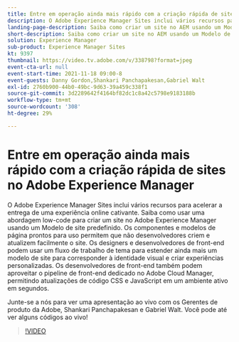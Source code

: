 ```yaml
---
title: Entre em operação ainda mais rápido com a criação rápida de sites no Adobe Experience Manager
description: O Adobe Experience Manager Sites inclui vários recursos para acelerar a entrega de uma experiência online cativante. Saiba como usar uma abordagem low-code para criar um site no Adobe Experience Manager usando um Modelo de site predefinido. Os componentes e modelos de página prontos para uso permitem que não desenvolvedores criem e atualizem facilmente o site. Os designers e desenvolvedores de front-end podem usar um fluxo de trabalho de tema para estender ainda mais um modelo de site para corresponder à identidade visual e criar experiências personalizadas. Os desenvolvedores de front-end também podem aproveitar o pipeline de front-end dedicado no Adobe Cloud Manager, permitindo atualizações de código CSS e JavaScript em um ambiente ativo em segundos.
landing-page-description: Saiba como criar um site no AEM usando um Modelo de site predefinido, permitindo que não desenvolvedores criem e atualizem facilmente o site.
short-description: Saiba como criar um site no AEM usando um Modelo de site predefinido, permitindo que não desenvolvedores criem e atualizem facilmente o site.
solution: Experience Manager
sub-product: Experience Manager Sites
kt: 9397
thumbnail: https://video.tv.adobe.com/v/338798?format=jpeg
event-cta-url: null
event-start-time: 2021-11-18 09:00-8
event-guests: Danny Gordon,Shankari Panchapakesan,Gabriel Walt
exl-id: 2760b900-44b0-49bc-9d63-39a459c338f1
source-git-commit: 3d2289642f4164bf82dc1c8a42c5798e9183188b
workflow-type: tm+mt
source-wordcount: '308'
ht-degree: 29%

---
```


# Entre em operação ainda mais rápido com a criação rápida de sites no Adobe Experience Manager

O Adobe Experience Manager Sites inclui vários recursos para acelerar a entrega de uma experiência online cativante. Saiba como usar uma abordagem low-code para criar um site no Adobe Experience Manager usando um Modelo de site predefinido. Os componentes e modelos de página prontos para uso permitem que não desenvolvedores criem e atualizem facilmente o site. Os designers e desenvolvedores de front-end podem usar um fluxo de trabalho de tema para estender ainda mais um modelo de site para corresponder à identidade visual e criar experiências personalizadas. Os desenvolvedores de front-end também podem aproveitar o pipeline de front-end dedicado no Adobe Cloud Manager, permitindo atualizações de código CSS e JavaScript em um ambiente ativo em segundos.

Junte-se a nós para ver uma apresentação ao vivo com os Gerentes de produto da Adobe, Shankari Panchapakesan e Gabriel Walt. Você pode até ver alguns códigos ao vivo!

>[!VIDEO](https://video.tv.adobe.com/v/338798/?quality=12&learn=on)

